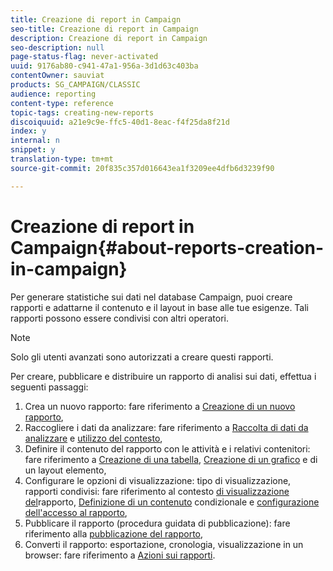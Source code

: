 ```yaml
---
title: Creazione di report in Campaign
seo-title: Creazione di report in Campaign
description: Creazione di report in Campaign
seo-description: null
page-status-flag: never-activated
uuid: 9176ab80-c941-47a1-956a-3d1d63c403ba
contentOwner: sauviat
products: SG_CAMPAIGN/CLASSIC
audience: reporting
content-type: reference
topic-tags: creating-new-reports
discoiquuid: a21e9c9e-ffc5-40d1-8eac-f4f25da8f21d
index: y
internal: n
snippet: y
translation-type: tm+mt
source-git-commit: 20f835c357d016643ea1f3209ee4dfb6d3239f90

---
```



# Creazione di report in Campaign{#about-reports-creation-in-campaign}

Per generare statistiche sui dati nel database Campaign, puoi creare rapporti e adattarne il contenuto e il layout in base alle tue esigenze. Tali rapporti possono essere condivisi con altri operatori.

>[!NOTE]
>
>Solo gli utenti avanzati sono autorizzati a creare questi rapporti.

Per creare, pubblicare e distribuire un rapporto di analisi sui dati, effettua i seguenti passaggi:

1. Crea un nuovo rapporto: fare riferimento a [Creazione di un nuovo rapporto](../../reporting/using/creating-a-new-report.md),
1. Raccogliere i dati da analizzare: fare riferimento a [Raccolta di dati da analizzare](../../reporting/using/collecting-data-to-analyze.md) e [utilizzo del contesto](../../reporting/using/using-the-context.md),
1. Definire il contenuto del rapporto con le attività e i relativi contenitori: fare riferimento a [Creazione di una tabella](../../reporting/using/creating-a-table.md), [Creazione di un grafico](../../reporting/using/creating-a-chart.md) e di un layout [](../../reporting/using/element-layout.md)elemento,
1. Configurare le opzioni di visualizzazione: tipo di visualizzazione, rapporti condivisi: fare riferimento al contesto [di visualizzazione del](../../reporting/using/configuring-access-to-the-report.md#report-display-context)rapporto, [Definizione di un contenuto](../../reporting/using/defining-a-conditional-content.md) condizionale e [configurazione dell&#39;accesso al rapporto](../../reporting/using/configuring-access-to-the-report.md),
1. Pubblicare il rapporto (procedura guidata di pubblicazione): fare riferimento alla [pubblicazione del rapporto](../../reporting/using/configuring-access-to-the-report.md#publishing-the-report),
1. Converti il rapporto: esportazione, cronologia, visualizzazione in un browser: fare riferimento a [Azioni sui rapporti](../../reporting/using/actions-on-reports.md).

